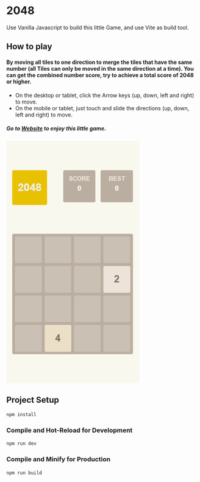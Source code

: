 # 2048

Use Vanilla Javascript to build this little Game, and use Vite as build tool.

## How to play

#### By moving all tiles to one direction to merge the tiles that have the same number (all Tiles can only be moved in the same direction at a time). You can get the combined number score, try to achieve a total score of 2048 or higher.

- On the desktop or tablet, click the Arrow keys (up, down, left and right) to move.
- On the mobile or tablet, just touch and slide the directions (up, down, left and right) to move.

##### Go to [Website](https://2048-andy820621.vercel.app/) to enjoy this little game.

<img src="./mobile.webp">

## Project Setup

```sh
npm install
```

### Compile and Hot-Reload for Development

```sh
npm run dev
```

### Compile and Minify for Production

```sh
npm run build
```
